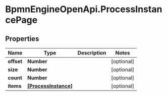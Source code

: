 # BpmnEngineOpenApi.ProcessInstancePage

## Properties

Name | Type | Description | Notes
------------ | ------------- | ------------- | -------------
**offset** | **Number** |  | [optional] 
**size** | **Number** |  | [optional] 
**count** | **Number** |  | [optional] 
**items** | [**[ProcessInstance]**](ProcessInstance.md) |  | [optional] 


